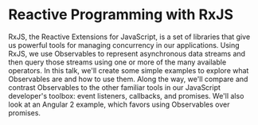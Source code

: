 
# Reactive Programming with RxJS

RxJS, the Reactive Extensions for JavaScript, is a set of libraries that give us powerful tools for managing concurrency in our applications. Using RxJS, we use Observables to represent asynchronous data streams and then query those streams using one or more of the many available operators. In this talk, we'll create some simple examples to explore what Observables are and how to use them. Along the way, we'll compare and contrast Observables to the other familiar tools in our JavaScript developer's toolbox: event listeners, callbacks, and promises. We'll also look at an Angular 2 example, which favors using Observables over promises.
